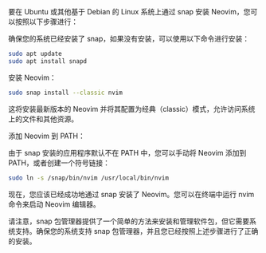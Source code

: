 要在 Ubuntu 或其他基于 Debian 的 Linux 系统上通过 snap 安装 Neovim，您可以按照以下步骤进行：

确保您的系统已经安装了 snap，如果没有安装，可以使用以下命令进行安装：

```bash
sudo apt update
sudo apt install snapd
```
安装 Neovim：

```bash
sudo snap install --classic nvim
```
这将安装最新版本的 Neovim 并将其配置为经典（classic）模式，允许访问系统上的文件和其他资源。

添加 Neovim 到 PATH：

由于 snap 安装的应用程序默认不在 PATH 中，您可以手动将 Neovim 添加到 PATH，或者创建一个符号链接：

```bash
sudo ln -s /snap/bin/nvim /usr/local/bin/nvim
```
现在，您应该已经成功地通过 snap 安装了 Neovim。您可以在终端中运行 nvim 命令来启动 Neovim 编辑器。

请注意，snap 包管理器提供了一个简单的方法来安装和管理软件包，但它需要系统支持。确保您的系统支持 snap 包管理器，并且您已经按照上述步骤进行了正确的安装。
